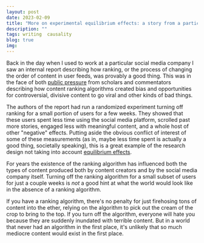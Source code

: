 ```yaml
---
layout: post
date: 2023-02-09
title: "More on experimental equilibrium effects: a story from a particular social media company"
description: ""
tags: writing  causality
blog: true
img:
---
```


Back in the day when I used to work at a particular social media company I saw an internal report describing how ranking, or the process of changing the order of content in user feeds, was provably a good thing. This was in the face of both [public pressure](https://www.wired.com/story/how-to-use-facebook-no-algorithm/) from scholars and commentators describing how content ranking algorithms created bias and opportunities for controversial, divisive content to go viral and other kinds of bad things.

The authors of the report had run a randomized experiment turning off ranking for a small portion of users for a few weeks. They showed that these users spent less time using the social media platform, scrolled past more stories, engaged less with meaningful content, and a whole host of other "negative" effects. Putting aside the obvious conflict of interest of some of these measurements (as in, maybe less time spent is actually a good thing, societally speaking), this is a great example of the research design not taking into account [equilibrium effects](https://sylvan.fish/2023/02/09/experiments-equilibrium-13.html).

For years the existence of the ranking algorithm has influenced both the types of content produced both by content creators and by the social media company itself. Turning off the ranking algorithm for a small subset of users for just a couple weeks is _not_ a good hint at what the world would look like in the absence of a ranking algorithm.

If you have a ranking algorithm, there's no penalty for just firehosing tons of content into the ether, relying on the algorithm to pick out the cream of the crop to bring to the top. If you turn off the algorithm, everyone will hate you because they are suddenly inundated with terrible content. But in a world that never had an algorithm in the first place, it's unlikely that so much mediocre content would exist in the first place.
